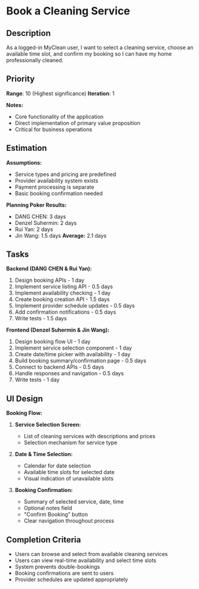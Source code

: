 # Book a Cleaning Service

## Description
As a logged-in MyClean user, I want to select a cleaning service, choose an available time slot, and confirm my booking so I can have my home professionally cleaned.

## Priority
**Range**: 10 (Highest significance)
**Iteration**: 1

**Notes:**
- Core functionality of the application
- Direct implementation of primary value proposition
- Critical for business operations

## Estimation
**Assumptions:**
- Service types and pricing are predefined
- Provider availability system exists
- Payment processing is separate
- Basic booking confirmation needed

**Planning Poker Results:**
- DANG CHEN: 3 days
- Denzel Suhermin: 2 days
- Rui Yan: 2 days
- Jin Wang: 1.5 days
**Average:** 2.1 days

## Tasks
**Backend (DANG CHEN & Rui Yan):**
1. Design booking APIs - 1 day
2. Implement service listing API - 0.5 days
3. Implement availability checking - 1 day
4. Create booking creation API - 1.5 days
5. Implement provider schedule updates - 0.5 days
6. Add confirmation notifications - 0.5 days
7. Write tests - 1.5 days

**Frontend (Denzel Suhermin & Jin Wang):**
1. Design booking flow UI - 1 day
2. Implement service selection component - 1 day
3. Create date/time picker with availability - 1 day
4. Build booking summary/confirmation page - 0.5 days
5. Connect to backend APIs - 0.5 days
6. Handle responses and navigation - 0.5 days
7. Write tests - 1 day

## UI Design
**Booking Flow:**
1. **Service Selection Screen:**
   - List of cleaning services with descriptions and prices
   - Selection mechanism for service type

2. **Date & Time Selection:**
   - Calendar for date selection
   - Available time slots for selected date
   - Visual indication of unavailable slots

3. **Booking Confirmation:**
   - Summary of selected service, date, time
   - Optional notes field
   - "Confirm Booking" button
   - Clear navigation throughout process

## Completion Criteria
- Users can browse and select from available cleaning services
- Users can view real-time availability and select time slots
- System prevents double-bookings
- Booking confirmations are sent to users
- Provider schedules are updated appropriately 